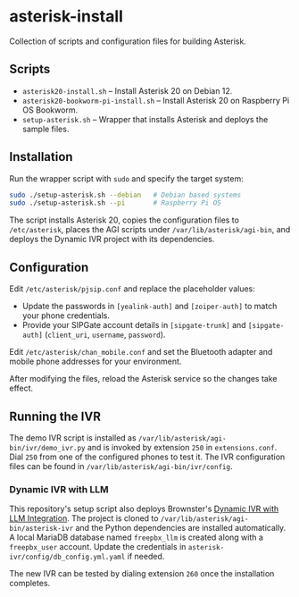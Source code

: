 # asterisk-install
Collection of scripts and configuration files for building Asterisk.

## Scripts

- `asterisk20-install.sh` – Install Asterisk 20 on Debian 12.
- `asterisk20-bookworm-pi-install.sh` – Install Asterisk 20 on Raspberry Pi OS Bookworm.
- `setup-asterisk.sh` – Wrapper that installs Asterisk and deploys the sample files.

## Installation

Run the wrapper script with `sudo` and specify the target system:

```bash
sudo ./setup-asterisk.sh --debian   # Debian based systems
sudo ./setup-asterisk.sh --pi       # Raspberry Pi OS
```

The script installs Asterisk 20, copies the configuration files to `/etc/asterisk`,
places the AGI scripts under `/var/lib/asterisk/agi-bin`, and deploys the
Dynamic IVR project with its dependencies.

## Configuration

Edit `/etc/asterisk/pjsip.conf` and replace the placeholder values:

- Update the passwords in `[yealink-auth]` and `[zoiper-auth]` to match your phone credentials.
- Provide your SIPGate account details in `[sipgate-trunk]` and `[sipgate-auth]` (`client_uri`, `username`, `password`).

Edit `/etc/asterisk/chan_mobile.conf` and set the Bluetooth adapter and mobile phone addresses for your environment.

After modifying the files, reload the Asterisk service so the changes take effect.

## Running the IVR

The demo IVR script is installed as `/var/lib/asterisk/agi-bin/ivr/demo_ivr.py` and is invoked by extension `250` in `extensions.conf`. Dial `250` from one of the configured phones to test it. The IVR configuration files can be found in `/var/lib/asterisk/agi-bin/ivr/config`.

### Dynamic IVR with LLM

This repository's setup script also deploys Brownster's [Dynamic IVR with LLM Integration](https://github.com/Brownster/asterisk-ivr).
The project is cloned to `/var/lib/asterisk/agi-bin/asterisk-ivr` and the Python
dependencies are installed automatically. A local MariaDB database named
`freepbx_llm` is created along with a `freepbx_user` account. Update the
credentials in `asterisk-ivr/config/db_config.yml.yaml` if needed.

The new IVR can be tested by dialing extension `260` once the installation
completes.
